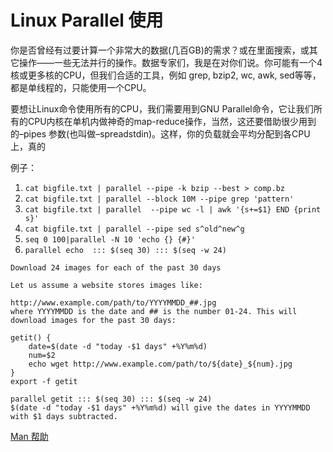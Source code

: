 # Linux Parallel 使用
你是否曾经有过要计算一个非常大的数据(几百GB)的需求？或在里面搜索，或其它操作——一些无法并行的操作。数据专家们，我是在对你们说。你可能有一个4核或更多核的CPU，但我们合适的工具，例如 grep, bzip2, wc, awk, sed等等，都是单线程的，只能使用一个CPU。

要想让Linux命令使用所有的CPU，我们需要用到GNU Parallel命令，它让我们所有的CPU内核在单机内做神奇的map-reduce操作，当然，这还要借助很少用到的–pipes 参数(也叫做–spreadstdin)。这样，你的负载就会平均分配到各CPU上，真的

例子：

1. `cat bigfile.txt | parallel --pipe -k bzip --best > comp.bz`
2. `cat bigfile.txt | parallel --block 10M --pipe grep 'pattern'`
3. `cat bigfile.txt | parallel  --pipe wc -l | awk '{s+=$1} END {print s}'`
4. `cat bigfile.txt | parallel --pipe sed s^old^new^g`
5. `seq 0 100|parallel -N 10 'echo {} {#}'`
6. `parallel echo  ::: $(seq 30) ::: $(seq -w 24)` 

```
Download 24 images for each of the past 30 days

Let us assume a website stores images like:

http://www.example.com/path/to/YYYYMMDD_##.jpg
where YYYYMMDD is the date and ## is the number 01-24. This will download images for the past 30 days:

getit() {
    date=$(date -d "today -$1 days" +%Y%m%d)
    num=$2
    echo wget http://www.example.com/path/to/${date}_${num}.jpg
}
export -f getit

parallel getit ::: $(seq 30) ::: $(seq -w 24)
$(date -d "today -$1 days" +%Y%m%d) will give the dates in YYYYMMDD with $1 days subtracted.
```

[Man 帮助](https://www.gnu.org/software/parallel/man.html#EXAMPLE:-Reading-arguments-from-command-line)

